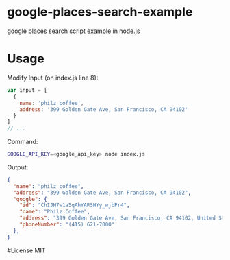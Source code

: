 # google-places-search-example
google places search script example in node.js

# Usage
Modify Input (on index.js line 8):
```js
var input = [
  {
    name: 'philz coffee',
    address: '399 Golden Gate Ave, San Francisco, CA 94102'
  }
]
// ...
```

Command:
```bash
GOOGLE_API_KEY=<google_api_key> node index.js
```

Output:
```json
{
  "name": "philz coffee",
  "address": "399 Golden Gate Ave, San Francisco, CA 94102",
  "google": {
    "id": "ChIJH7w1a5qAhYARSHYy_wjbPr4",
    "name": "Philz Coffee",
    "address": "399 Golden Gate Ave, San Francisco, CA 94102, United States",
    "phoneNumber": "(415) 621-7000"
  },
}
```

#License
MIT
